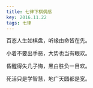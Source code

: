 ```yaml
---
title: 七律下棋偶感
key: 2016.11.22
tags: 七律
---
```


百态人生如棋盘，听缘由命皆在先。

小着不要出手恶，大势也当有眼欢。

昏醒得失几子悔，黑白胜负一目欢。

死活只是学智慧，地广天圆都是宽。

</br>

